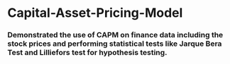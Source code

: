 # Capital-Asset-Pricing-Model

### Demonstrated the use of CAPM on finance data including the stock prices and performing statistical tests like Jarque Bera Test and Lilliefors test for hypothesis testing.

